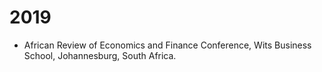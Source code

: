 
# 2019
- African Review of Economics and Finance Conference, Wits Business School, Johannesburg, South Africa.


